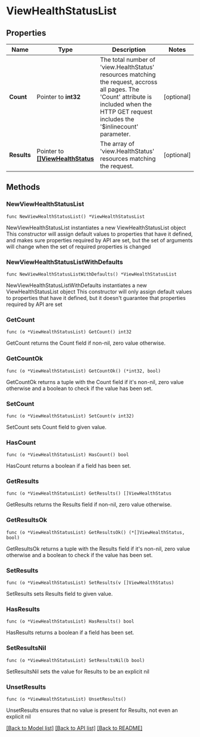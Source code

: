 # ViewHealthStatusList

## Properties

Name | Type | Description | Notes
------------ | ------------- | ------------- | -------------
**Count** | Pointer to **int32** | The total number of &#39;view.HealthStatus&#39; resources matching the request, accross all pages. The &#39;Count&#39; attribute is included when the HTTP GET request includes the &#39;$inlinecount&#39; parameter. | [optional] 
**Results** | Pointer to [**[]ViewHealthStatus**](ViewHealthStatus.md) | The array of &#39;view.HealthStatus&#39; resources matching the request. | [optional] 

## Methods

### NewViewHealthStatusList

`func NewViewHealthStatusList() *ViewHealthStatusList`

NewViewHealthStatusList instantiates a new ViewHealthStatusList object
This constructor will assign default values to properties that have it defined,
and makes sure properties required by API are set, but the set of arguments
will change when the set of required properties is changed

### NewViewHealthStatusListWithDefaults

`func NewViewHealthStatusListWithDefaults() *ViewHealthStatusList`

NewViewHealthStatusListWithDefaults instantiates a new ViewHealthStatusList object
This constructor will only assign default values to properties that have it defined,
but it doesn't guarantee that properties required by API are set

### GetCount

`func (o *ViewHealthStatusList) GetCount() int32`

GetCount returns the Count field if non-nil, zero value otherwise.

### GetCountOk

`func (o *ViewHealthStatusList) GetCountOk() (*int32, bool)`

GetCountOk returns a tuple with the Count field if it's non-nil, zero value otherwise
and a boolean to check if the value has been set.

### SetCount

`func (o *ViewHealthStatusList) SetCount(v int32)`

SetCount sets Count field to given value.

### HasCount

`func (o *ViewHealthStatusList) HasCount() bool`

HasCount returns a boolean if a field has been set.

### GetResults

`func (o *ViewHealthStatusList) GetResults() []ViewHealthStatus`

GetResults returns the Results field if non-nil, zero value otherwise.

### GetResultsOk

`func (o *ViewHealthStatusList) GetResultsOk() (*[]ViewHealthStatus, bool)`

GetResultsOk returns a tuple with the Results field if it's non-nil, zero value otherwise
and a boolean to check if the value has been set.

### SetResults

`func (o *ViewHealthStatusList) SetResults(v []ViewHealthStatus)`

SetResults sets Results field to given value.

### HasResults

`func (o *ViewHealthStatusList) HasResults() bool`

HasResults returns a boolean if a field has been set.

### SetResultsNil

`func (o *ViewHealthStatusList) SetResultsNil(b bool)`

 SetResultsNil sets the value for Results to be an explicit nil

### UnsetResults
`func (o *ViewHealthStatusList) UnsetResults()`

UnsetResults ensures that no value is present for Results, not even an explicit nil

[[Back to Model list]](../README.md#documentation-for-models) [[Back to API list]](../README.md#documentation-for-api-endpoints) [[Back to README]](../README.md)



